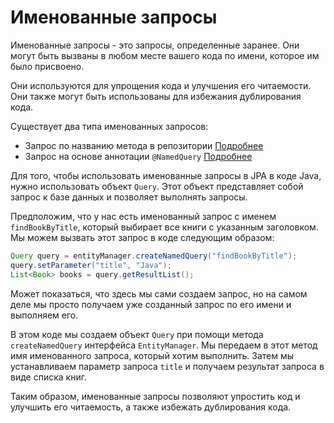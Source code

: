 # Именованные запросы

Именованные запросы - это запросы, определенные заранее. Они могут быть вызваны в любом месте вашего кода по имени, которое им было присвоено.

Они используются для упрощения кода и улучшения его читаемости. Они также могут быть использованы для избежания дублирования кода.

Существует два типа именованных запросов:
- Запрос по названию метода в репозитории [Подробнее](method-name-query.md)
- Запрос на основе аннотации `@NamedQuery` [Подробнее](named-query.md)

Для того, чтобы использовать именованные запросы в JPA в коде Java, нужно использовать объект `Query`. Этот объект представляет собой запрос к базе данных и позволяет выполнять запросы.

Предположим, что у нас есть именованный запрос с именем `findBookByTitle`, который выбирает все книги с указанным заголовком. Мы можем вызвать этот запрос в коде следующим образом:

```java
Query query = entityManager.createNamedQuery("findBookByTitle");
query.setParameter("title", "Java");
List<Book> books = query.getResultList();
```

Может показаться, что здесь мы сами создаем запрос, но на самом деле мы просто получаем уже созданный запрос по его имени и выполняем его.

В этом коде мы создаем объект `Query` при помощи метода `createNamedQuery` интерфейса `EntityManager`. Мы передаем в этот метод имя именованного запроса, который хотим выполнить. Затем мы устанавливаем параметр запроса `title` и получаем результат запроса в виде списка книг.

Таким образом, именованные запросы позволяют упростить код и улучшить его читаемость, а также избежать дублирования кода.

